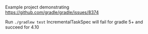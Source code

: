 
Example project demonstrating https://github.com/gradle/gradle/issues/8374

Run ```./gradlew test``` IncrementalTaskSpec will fail for gradle 5+ and succeed for 4.10 